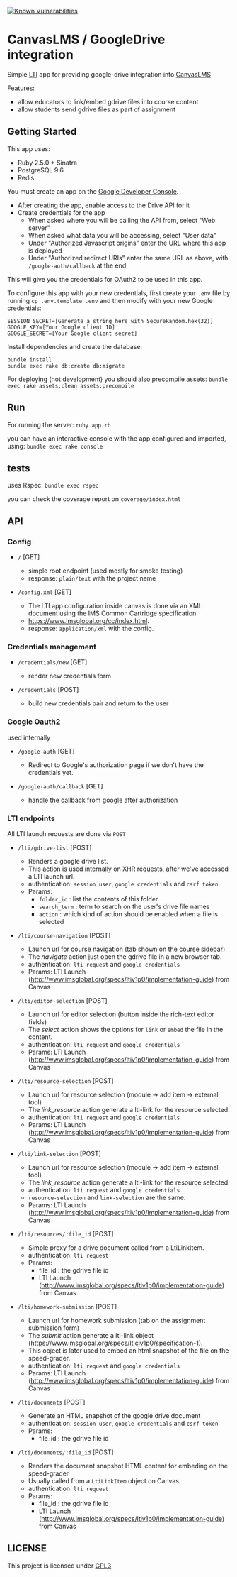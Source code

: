 [![Known Vulnerabilities](https://snyk.io/test/github/learningtapestry/canvas-google-drive-connector/badge.svg?targetFile=Gemfile.lock)](https://snyk.io/test/github/learningtapestry/canvas-google-drive-connector?targetFile=Gemfile.lock)

# CanvasLMS / GoogleDrive integration

Simple [LTI](http://www.imsglobal.org/activity/learning-tools-interoperability) app for providing
google-drive integration into [CanvasLMS](http://canvaslms.com/)

Features:
- allow educators to link/embed gdrive files into course content
- allow students send gdrive files as part of assignment

## Getting Started

This app uses:
- Ruby 2.5.0 + Sinatra
- PostgreSQL 9.6
- Redis

You must create an app on the [Google Developer Console](https://console.developers.google.com).
- After creating the app, enable access to the Drive API for it
- Create credentials for the app
  - When asked where you will be calling the API from, select "Web server"
  - When asked what data you will be accessing, select "User data"
  - Under "Authorized Javascript origins" enter the URL where this app is deployed
  - Under "Authorized redirect URIs" enter the same URL as above, with `/google-auth/callback` at
    the end

This will give you the credentials for OAuth2 to be used in this app.

To configure this app with your new credentials, first create your `.env` file by running `cp
.env.template .env` and then modify with your new Google credentials:

```
SESSION_SECRET=[Generate a string here with SecureRandom.hex(32)]
GOOGLE_KEY=[Your Google client ID]
GOOGLE_SECRET=[Your Google client secret]
```

Install dependencies and create the database:
```
bundle install
bundle exec rake db:create db:migrate
```

For deploying (not development) you should also precompile assets:
`bundle exec rake assets:clean assets:precompile`

## Run

For running the server:
`ruby app.rb`

you can have an interactive console with the app configured and imported, using:
`bundle exec rake console`

## tests

uses Rspec: `bundle exec rspec`

you can check the coverage report on `coverage/index.html`

## API

### Config

- `/` [GET]
    - simple root endpoint (used mostly for smoke testing)
    - response: `plain/text` with the project name

- `/config.xml` [GET]
    - The LTI app configuration inside canvas is done via an XML document using the IMS Common Cartridge specification
    - https://www.imsglobal.org/cc/index.html.
    - response: `application/xml` with the config.

### Credentials management

- `/credentials/new` [GET]
    - render new credentials form

- `/credentials` [POST]
    - build new credentials pair and return to the user

### Google Oauth2

used internally

- `/google-auth` [GET]
    - Redirect to Google's authorization page if we don't have the credentials yet.

- `/google-auth/callback` [GET]
    - handle the callback from google after authorization

### LTI endpoints

All LTI launch requests are done via `POST`

- `/lti/gdrive-list` [POST]
    - Renders a google drive list.
    - This action is used internally on XHR requests, after we've accessed a LTI launch url.
    - authentication: `session user`, `google credentials` and `csrf token`
    -  Params:
       * `folder_id` : list the contents of this folder
       * `search_term` : term to search on the user's drive file names
       * `action` : which kind of action should be enabled when a file is selected

- `/lti/course-navigation` [POST]
    - Launch url for course navigation (tab shown on the course sidebar)
    - The *navigate* action just open the gdrive file in a new browser tab.
    - authentication: `lti request` and `google credentials`
    - Params: LTI Launch (http://www.imsglobal.org/specs/ltiv1p0/implementation-guide) from Canvas

- `/lti/editor-selection` [POST]
    - Launch url for editor selection (button inside the rich-text editor fields)
    - The *select* action shows the options for `link` or `embed` the file in the content.
    - authentication: `lti request` and `google credentials`
    - Params: LTI Launch (http://www.imsglobal.org/specs/ltiv1p0/implementation-guide) from Canvas

- `/lti/resource-selection` [POST]
    - Launch url for resource selection (module -> add item -> external tool)
    - The *link_resource* action generate a lti-link for the resource selected.
    - authentication: `lti request` and `google credentials`
    - Params: LTI Launch (http://www.imsglobal.org/specs/ltiv1p0/implementation-guide) from Canvas

- `/lti/link-selection` [POST]
    - Launch url for resource selection (module -> add item -> external tool)
    - The *link_resource* action generate a lti-link for the resource selected.
    - authentication: `lti request` and `google credentials`
    - `resource-selection` and `link-selection` are the same.
    - Params: LTI Launch (http://www.imsglobal.org/specs/ltiv1p0/implementation-guide) from Canvas

- `/lti/resources/:file_id` [POST]
    - Simple proxy for a drive document called from a LtiLinkItem.
    - authentication: `lti request`
    - Params:
        * file_id : the gdrive file id
        * LTI Launch (http://www.imsglobal.org/specs/ltiv1p0/implementation-guide) from Canvas

- `/lti/homework-submission` [POST]
    - Launch url for homework submission (tab on the assignment submission form)
    - The *submit* action generate a lti-link object (https://www.imsglobal.org/specs/lticiv1p0/specification-1).
    - This object is later used to embed an html snapshot of the file on the speed-grader.
    - authentication: `lti request` and `google credentials`
    - Params: LTI Launch (http://www.imsglobal.org/specs/ltiv1p0/implementation-guide) from Canvas

- `/lti/documents` [POST]
    - Generate an HTML snapshot of the google drive document
    - authentication: `session user`, `google credentials` and `csrf token`
    - Params:
       * file_id : the gdrive file id

- `/lti/documents/:file_id` [POST]
    - Renders the document snapshot HTML content for embeding on the speed-grader
    - Usually called from a `LtiLinkItem` object on Canvas.
    - authentication: `lti request`
    - Params:
       * file_id : the gdrive file id
       * LTI Launch (http://www.imsglobal.org/specs/ltiv1p0/implementation-guide) from Canvas


## LICENSE

This project is licensed under [GPL3](https://tldrlegal.com/license/gnu-general-public-license-v3-\(gpl-3\))
